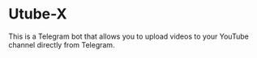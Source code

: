 # Utube-X
This is a Telegram bot that allows you to upload videos to your YouTube channel directly from Telegram.
